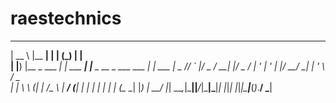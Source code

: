 # raestechnics

  _____              _______        _           _            _          
 |  __ \            |__   __|      | |         (_)          | |         
 | |__) |__ _  ___  ___| | ___  ___| |__  _ __  _  ___ ___  | |__   ___ 
 |  _  // _` |/ _ \/ __| |/ _ \/ __| '_ \| '_ \| |/ __/ __| | '_ \ / _ \
 | | \ \ (_| |  __/\__ \ |  __/ (__| | | | | | | | (__\__ \_| |_) |  __/
 |_|  \_\__,_|\___||___/_|\___|\___|_| |_|_| |_|_|\___|___(_)_.__/ \___|
